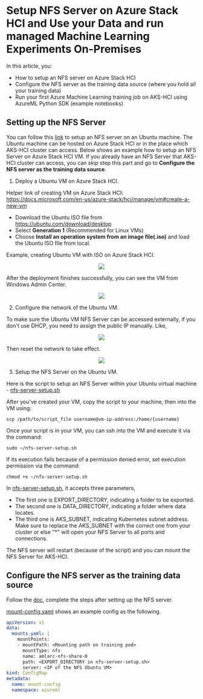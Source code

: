 # Setup NFS Server on Azure Stack HCI and Use your Data and run managed Machine Learning Experiments On-Premises

In this article, you:
* How to setup an NFS server on Azure Stack HCI
* Configure the NFS server as the training data source (where you hold all your training data)
* Run your first Azure Machine Learning training job on AKS-HCI using AzureML Python SDK (example notebooks)

## Setting up the NFS Server

You can follow this [link](https://help.ubuntu.com/community/SettingUpNFSHowTo) to setup an NFS server on an Ubuntu machine. The Ubuntu machine can be hosted on Azure Stack HCI or in the place which AKS-HCI cluster can access. Below shows an example how to setup an NFS Server on Azure Stack HCI VM. If you already have an NFS Server that AKS-HCI cluster can access, you can skip step this part and go to **Configure the NFS server as the training data source**.

1. Deploy a Ubuntu VM on Azure Stack HCI.

Helper link of creating VM on Azure Stack HCI: https://docs.microsoft.com/en-us/azure-stack/hci/manage/vm#create-a-new-vm

* Download the Ubuntu ISO file from https://ubuntu.com/download/desktop
* Select **Generation 1** (Recommended for Linux VMs)
* Choose **Install an operation system from an image file(.iso)** and load the Ubuntu ISO file from local.

Example, creating Ubuntu VM with ISO on Azure Stack HCI.

<p align="center">
  <img src="nfs/create-ubuntu-vm.png" />
</p>

After the deployment finishes successfully, you can see the VM from Windows Admin Center.

<p align="center">
  <img src="nfs/ubuntu-vm-created.png" />
</p>

2. Configure the network of the Ubuntu VM.

To make sure the Ubuntu VM NFS Server can be accessed externally, if you don't use DHCP, you need to assign the public IP manually. Like,

<p align="center">
  <img src="nfs/configure-public-ip.png" />
</p>

Then reset the network to take effect.

<p align="center">
  <img src="nfs/reset-network.png" />
</p>

3. Setup the NFS Server on the Ubuntu VM.

Here is the script to setup an NFS Server within your Ubuntu virtual machine - [nfs-server-setup.sh](nfs/nfs-server-setup.sh)

After you've created your VM, copy the script to your machine, then into the VM using: 

```shell
scp /path/to/script_file username@vm-ip-address:/home/{username}
```

Once your script is in your VM, you can ssh into the VM and execute it via the command:

```shell
sudo ~/nfs-server-setup.sh
```
If its execution fails because of a permission denied error, set execution permission via the command:

```shell
chmod +x ~/nfs-server-setup.sh
```

In [nfs-server-setup.sh](nfs/nfs-server-setup.sh), it accepts three parameters,
* The first one is EXPORT_DIRECTORY, indicating a folder to be exported.
* The second one is DATA_DIRECTORY, indicating a folder where data locates.
* The third one is AKS_SUBNET, indicating Kubernetes subnet address. Make sure to replace the AKS_SUBNET with the correct one from your cluster or else "*" will open your NFS Server to all ports and connections.

The NFS server will restart (because of the script) and you can mount the NFS Server for AKS-HCI.

## Configure the NFS server as the training data source

Follow the [doc](../setup-ephemeral-nfs-volume.md), complete the steps after setting up the NFS server.

[mount-config.yaml](nfs/mount-config.yaml) shows an example config as the following.

```yaml
apiVersion: v1
data:
  mounts.yaml: |
    mountPoints:
    - mountPath: <Mounting path on training pod>
      mountType: nfs
      name: amlarc-nfs-share-0
      path: <EXPORT_DIRECTORY in nfs-server-setup.sh>
      server: <IP of the NFS Ubuntu VM>
kind: ConfigMap
metadata:
  name: mount-config
  namespace: azureml
```